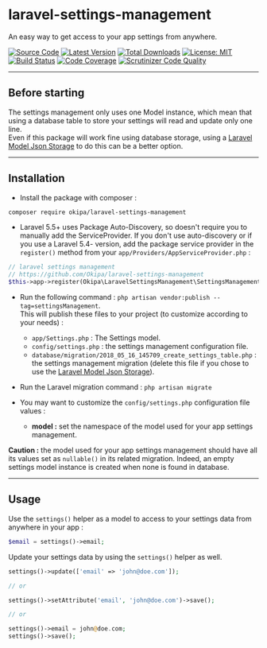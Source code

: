 # laravel-settings-management
An easy way to get access to your app settings from anywhere.

[![Source Code](https://img.shields.io/badge/source-okipa/laravel--settings--management-blue.svg)](https://github.com/Okipa/laravel-settings-management)
[![Latest Version](https://img.shields.io/github/release/okipa/laravel-settings-management.svg?style=flat-square)](https://github.com/Okipa/laravel-settings-management/releases)
[![Total Downloads](https://img.shields.io/packagist/dt/okipa/laravel-settings-management.svg?style=flat-square)](https://packagist.org/packages/okipa/laravel-settings-management)
[![License: MIT](https://img.shields.io/badge/License-MIT-blue.svg)](https://opensource.org/licenses/MIT)
[![Build Status](https://scrutinizer-ci.com/g/Okipa/laravel-settings-management/badges/build.png?b=master)](https://scrutinizer-ci.com/g/Okipa/laravel-settings-management/build-status/master)
[![Code Coverage](https://scrutinizer-ci.com/g/Okipa/laravel-settings-management/badges/coverage.png?b=master)](https://scrutinizer-ci.com/g/Okipa/laravel-settings-management/?branch=master)
[![Scrutinizer Code Quality](https://scrutinizer-ci.com/g/Okipa/laravel-settings-management/badges/quality-score.png?b=master)](https://scrutinizer-ci.com/g/Okipa/laravel-settings-management/?branch=master)

------------------------------------------------------------------------------------------------------------------------

## Before starting
The settings management only uses one Model instance, which mean that using a database table to store your settings will read and update only one line.  
Even if this package will work fine using database storage, using a [Laravel Model Json Storage](https://github.com/Okipa/laravel-model-json-storage) to do this can be a better option.

------------------------------------------------------------------------------------------------------------------------

## Installation

- Install the package with composer :
```bash
composer require okipa/laravel-settings-management
```

- Laravel 5.5+ uses Package Auto-Discovery, so doesn't require you to manually add the ServiceProvider.
If you don't use auto-discovery or if you use a Laravel 5.4- version, add the package service provider in the `register()` method from your `app/Providers/AppServiceProvider.php` :
```php
// laravel settings management
// https://github.com/Okipa/laravel-settings-management
$this->app->register(Okipa\LaravelSettingsManagement\SettingsManagementServiceProvider::class);
```

- Run the following command : `php artisan vendor:publish --tag=settingsManagement`.  
This will publish these files to your project (to customize according to your needs) :
    - `app/Settings.php` : The Settings model.
    - `config/settings.php` : the settings management configuration file.
    - `database/migration/2018_05_16_145709_create_settings_table.php` : the settings management migration (delete this file if you chose to use the [Laravel Model Json Storage](https://github.com/Okipa/laravel-model-json-storage)).

- Run the Laravel migration command : `php artisan migrate`
 
- You may want to customize the `config/settings.php` configuration file values :
    - **model :** set the namespace of the model used for your app settings management.
   
**Caution :** the model used for your app settings management should have all its values set as `nullable()` in its related migration. Indeed, an empty settings model instance is created when none is found in database.

------------------------------------------------------------------------------------------------------------------------

## Usage

Use the `settings()` helper as a model to access to your settings data from anywhere in your app :
```php
$email = settings()->email;
```

Update your settings data by using the `settings()` helper as well.
```php
settings()->update(['email' => 'john@doe.com']);

// or

settings()->setAttribute('email', 'john@doe.com')->save();

// or

settings()->email = john@doe.com;
settings()->save();
```
